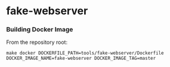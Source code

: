# fake-webserver

### Building Docker Image

From the repository root:

```
make docker DOCKERFILE_PATH=tools/fake-webserver/Dockerfile DOCKER_IMAGE_NAME=fake-webserver DOCKER_IMAGE_TAG=master
```
